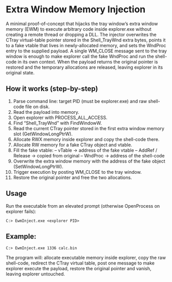 # Extra Window Memory Injection
A minimal proof-of-concept that hijacks the tray window’s extra window memory (EWM) to execute arbitrary code inside explorer.exe without creating a remote thread or dropping a DLL.
The injector overwrites the CTray virtual-table pointer stored in the Shell_TrayWnd extra bytes, points it to a fake vtable that lives in newly-allocated memory, and sets the WndProc entry to the supplied payload.
A single WM_CLOSE message sent to the tray window is enough to make explorer call the fake WndProc and run the shell-code in its own context.
When the payload returns the original pointer is restored and the temporary allocations are released, leaving explorer in its original state.

## How it works (step-by-step)
1. Parse command line: target PID (must be explorer.exe) and raw shell-code file on disk.
2. Read the payload into memory.
3. Open explorer with PROCESS_ALL_ACCESS.
4. Find “Shell_TrayWnd” with FindWindowW.
5. Read the current CTray pointer stored in the first extra window memory slot (GetWindowLongPtrW).
6. Allocate RWX memory inside explorer and copy the shell-code there.
7. Allocate RW memory for a fake CTray object and vtable.
8. Fill the fake vtable:
– vTable  → address of the fake vtable
– AddRef / Release → copied from original
– WndProc → address of the shell-code
9. Overwrite the extra window memory with the address of the fake object (SetWindowLongPtrW).
10. Trigger execution by posting WM_CLOSE to the tray window.
11. Restore the original pointer and free the two allocations.

## Usage
Run the executable from an elevated prompt (otherwise OpenProcess on explorer fails):
```
C:> EwmInject.exe <explorer PID>
```

## Example:
```
C:> EwmInject.exe 1336 calc.bin
```

The program will:
allocate executable memory inside explorer,
copy the raw shell-code,
redirect the CTray virtual table,
post one message to make explorer execute the payload,
restore the original pointer and vanish, leaving explorer untouched.
